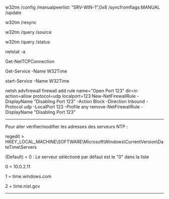 w32tm /config /manualpeerlist: "SRV-WIN-1",0x8 /syncfromflags:MANUAL /update


w32tm /resync

w32tm /query /source

w32tm /query /status

netstat -a

Get-NetTCPConnection

Get-Service -Name W32Time 

start-Service -Name W32Time


netsh advfirewall firewall add rule name="Open Port 123" dir=in action=allow protocol=udp localport=123
New-NetFirewallRule -DisplayName "Disabling Port 123" -Action Block -Direction Inbound -Protocol udp -LocalPort 123 -Profile any
remove-NetFirewallRule -DisplayName "Disabling Port 123"

----------------

Pour aller vérifier/modifier les adresses des serveurs NTP :

regedit > HKEY_LOCAL_MACHINE\SOFTWARE\Microsoft\Windows\CurrentVersion\DateTime\Servers

(Default) = 0     : Le serveur séléctioné par défaut est le "0" dans la liste

0 = 10.0.2.11

1 = time.windows.com

2 = time.nist.gov

----------------
